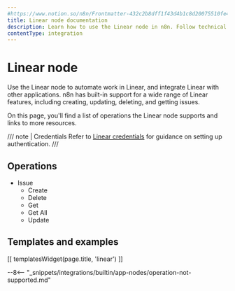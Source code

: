 ```yaml
---
#https://www.notion.so/n8n/Frontmatter-432c2b8dff1f43d4b1c8d20075510fe4
title: Linear node documentation
description: Learn how to use the Linear node in n8n. Follow technical documentation to integrate Linear node into your workflows.
contentType: integration
---
```


# Linear node

Use the Linear node to automate work in Linear, and integrate Linear with other applications. n8n has built-in support for a wide range of Linear features, including creating, updating, deleting, and getting issues. 

On this page, you'll find a list of operations the Linear node supports and links to more resources.

/// note | Credentials
Refer to [Linear credentials](/integrations/builtin/credentials/linear/) for guidance on setting up authentication. 
///

## Operations

* Issue
    * Create
    * Delete
    * Get
    * Get All
    * Update

## Templates and examples

<!-- see https://www.notion.so/n8n/Pull-in-templates-for-the-integrations-pages-37c716837b804d30a33b47475f6e3780 -->
[[ templatesWidget(page.title, 'linear') ]]

--8<-- "_snippets/integrations/builtin/app-nodes/operation-not-supported.md"
